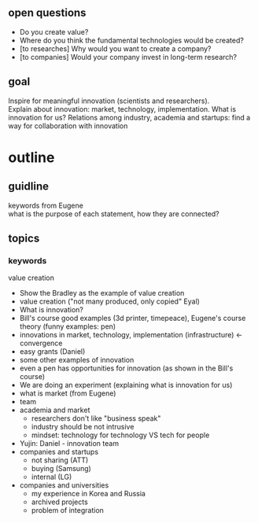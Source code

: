 ## open questions
- Do you create value?
- Where do you think the fundamental technologies would be created?
- [to researches] Why would you want to create a company?
- [to companies] Would your company invest in long-term research?

## goal
Inspire for meaningful innovation (scientists and researchers).    
Explain about innovation: market, technology, implementation. What is innovation for us?  Relations among industry, academia and startups: find a way for collaboration with innovation

# outline
## guidline
keywords from Eugene  
what is the purpose of each statement, how they are connected?

## topics
### keywords ###
value creation

- Show the Bradley as the example of value creation
- value creation ("not many produced, only copied" Eyal)
- What is innovation?
- Bill's course good examples (3d printer, timepeace), Eugene's course theory (funny examples: pen)  
- innovations in market, technology, implementation (infrastructure) <- convergence   
- easy grants (Daniel)  
- some other examples of innovation
- even a pen has opportunities for innovation (as shown in the Bill's course)
- We are doing an experiment (explaining what is innovation for us)
- what is market (from Eugene)
- team
- academia and market
	- researchers don't like "business speak"
	- industry should be not intrusive
	- mindset: technology for technology VS tech for people
- Yujin: Daniel - innovation team
- companies and startups
	- not sharing (ATT)
	- buying (Samsung)
	- internal (LG)
- companies and universities
	- my experience in Korea and Russia
	- archived projects
	- problem of integration
